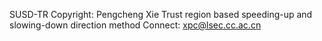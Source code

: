 SUSD-TR
Copyright: Pengcheng Xie
Trust region based speeding-up and slowing-down direction method
Connect: xpc@lsec.cc.ac.cn
